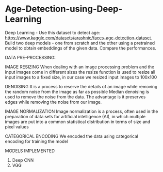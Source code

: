 # Age-Detection-using-Deep-Learning


Deep Learning - Use this dataset to detect age: https://www.kaggle.com/datasets/arashnic/faces-age-detection-dataset. Build two deep models - one from scratch and the other using a pretrained model to obtain embeddings of the given data. Compare the performances.

DATA PRE-PROCESSING:

IMAGE RESIZING
When dealing with an image processing problem and the input images come in different sizes the resize function is used to resize all input images to a fixed size, in our case we resized input images to 100x100

DENOISING
It is a process to reserve the details of an image while removing the random noise from the image as far as possible
Median denoising is used to remove the noise from the data. The advantage is it preserves edges while removing the noise from our image.

IMAGE NORMALIZATION
Image normalization is a process, often used in the preparation of data sets for artificial intelligence (AI), in which multiple images are put into a common statistical distribution in terms of size and pixel values

CATEGORICAL ENCODING
We encoded the data using categorical encoding for training the model


MODELS IMPLEMENTED
1) Deep CNN
2) VGG

